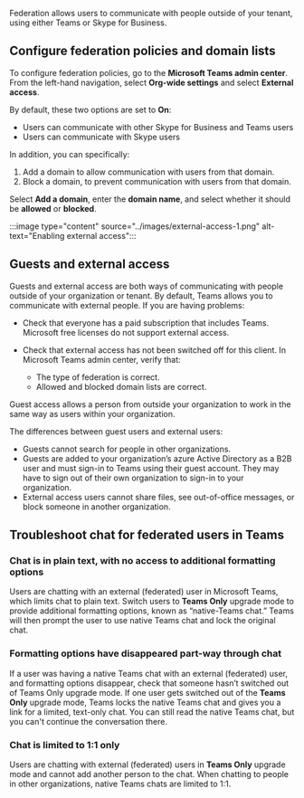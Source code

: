 Federation allows users to communicate with people outside of your tenant, using either Teams or Skype for Business.

## Configure federation policies and domain lists

To configure federation policies, go to the **Microsoft Teams admin center**. From the left-hand navigation, select **Org-wide settings** and select **External access**.

By default, these two options are set to **On**:

- Users can communicate with other Skype for Business and Teams users
- Users can communicate with Skype users

In addition, you can specifically:

1. Add a domain to allow communication with users from that domain.
2. Block a domain, to prevent communication with users from that domain.

Select **Add a domain**, enter the **domain name**, and select whether it should be **allowed** or **blocked**.

:::image type="content" source="../images/external-access-1.png" alt-text="Enabling external access":::

## Guests and external access

Guests and external access are both ways of communicating with people outside of your organization or tenant. By default, Teams allows you to communicate with external people. If you are having problems:

- Check that everyone has a paid subscription that includes Teams. Microsoft free licenses do not support external access.
- Check that external access has not been switched off for this client. In Microsoft Teams admin center, verify that:

    - The type of federation is correct.
    - Allowed and blocked domain lists are correct.

Guest access allows a person from outside your organization to work in the same way as users within your organization.

The differences between guest users and external users:

- Guests cannot search for people in other organizations.
- Guests are added to your organization’s azure Active Directory as a B2B user and must sign-in to Teams using their guest account. They may have to sign out of their own organization to sign-in to your organization.
- External access users cannot share files, see out-of-office messages, or block someone in another organization.

## Troubleshoot chat for federated users in Teams

### Chat is in plain text, with no access to additional formatting options

Users are chatting with an external (federated) user in Microsoft Teams, which limits chat to plain text. Switch users to **Teams Only** upgrade mode to provide additional formatting options, known as “native-Teams chat.” Teams will then prompt the user to use native Teams chat and lock the original chat.

### Formatting options have disappeared part-way through chat

If a user was having a native Teams chat with an external (federated) user, and formatting options disappear, check that someone hasn’t switched out of Teams Only upgrade mode. If one user gets switched out of the **Teams Only** upgrade mode, Teams locks the native Teams chat and gives you a link for a limited, text-only chat. You can still read the native Teams chat, but you can't continue the conversation there.

### Chat is limited to 1:1 only

Users are chatting with external (federated) users in **Teams Only** upgrade mode and cannot add another person to the chat. When chatting to people in other organizations, native Teams chats are limited to 1:1.